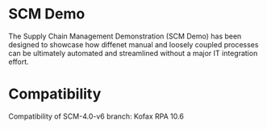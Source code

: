 # SCM Demo
The Supply Chain Management Demonstration (SCM Demo) has been designed to showcase how diffenet manual and loosely coupled processes can be ultimately automated and streamlined without a major IT integration effort.

# Compatibility

Compatibility of SCM-4.0-v6 branch: Kofax RPA 10.6
